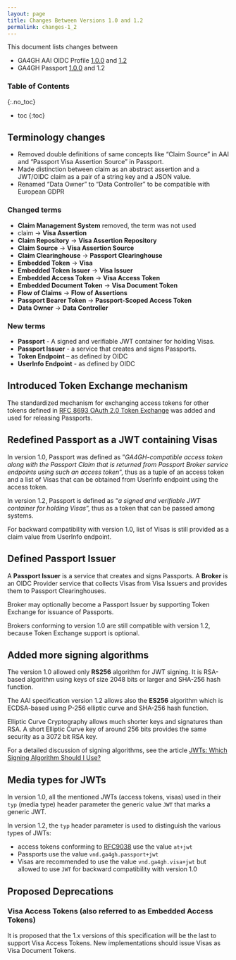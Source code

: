 ```yaml
---
layout: page
title: Changes Between Versions 1.0 and 1.2
permalink: changes-1_2
---
```


This document lists changes between 
 * GA4GH AAI OIDC Profile [1.0.0](https://github.com/ga4gh/data-security/blob/AAIv1.0/AAI/AAIConnectProfile.md) and [1.2](https://ga4gh.github.io/data-security/aai-openid-connect-profile)
 * GA4GH Passport [1.0.0](https://github.com/ga4gh-duri/ga4gh-duri.github.io/blob/v1.0.0/researcher_ids/ga4gh_passport_v1.md) and 1.2

### Table of Contents
{:.no_toc}

* toc
{:toc}

## Terminology changes

* Removed double definitions of same concepts like “Claim Source” in AAI and “Passport Visa Assertion Source” in Passport.
* Made distinction between claim as an abstract assertion and a JWT/OIDC claim as a pair of a string key and a JSON value.
* Renamed “Data Owner” to “Data Controller” to be compatible with European GDPR 

### Changed terms

* **Claim Management System** removed, the term was not used
* claim → **Visa Assertion**
* **Claim Repository** → **Visa Assertion Repository**
* **Claim Source** → **Visa Assertion Source**
* **Claim Clearinghouse** → **Passport Clearinghouse**
* **Embedded Token** → **Visa**
* **Embedded Token Issuer** → **Visa Issuer**
* **Embedded Access Token** → **Visa Access Token**
* **Embedded Document Token** → **Visa Document Token**
* **Flow of Claims** → **Flow of Assertions**
* **Passport Bearer Token** → **Passport-Scoped Access Token**
* **Data Owner** → **Data Controller**

### New terms

* **Passport** - A signed and verifiable JWT container for holding Visas.
* **Passport Issuer** - a service that creates and signs Passports.
* **Token Endpoint** – as defined by OIDC
* **UserInfo Endpoint** - as defined by OIDC

## Introduced Token Exchange mechanism

The standardized mechanism for exchanging access tokens for other tokens defined in [RFC 8693 OAuth 2.0 Token Exchange](https://www.rfc-editor.org/info/rfc8693)
was added and used for releasing Passports. 

## Redefined Passport as a JWT containing Visas

In version 1.0, Passport was defined as ”*GA4GH-compatible access token along with the Passport Claim that is returned from Passport Broker service endpoints using such an access token*“,
thus as a tuple of an access token and a list of Visas that can be obtained from UserInfo endpoint using the access token.

In version 1.2, Passport is defined as “*a signed and verifiable JWT container for holding Visas*“, thus as a token that can be passed among systems.

For backward compatibility with version 1.0, list of Visas is still provided as a claim value from UserInfo endpoint.

## Defined Passport Issuer

A **Passport Issuer** is a service that creates and signs Passports.
A **Broker** is an OIDC Provider service that collects Visas from Visa Issuers and provides them to Passport Clearinghouses.


Broker may optionally become a Passport Issuer by supporting Token Exchange for issuance of Passports.

Brokers conforming to version 1.0 are still compatible with version 1.2, because Token Exchange support is optional.

## Added more signing algorithms

The version 1.0 allowed only **RS256** algorithm for JWT signing.
It is RSA-based algorithm using keys of size 2048 bits or larger and SHA-256 hash function.

The AAI specification version 1.2 allows also the **ES256** algorithm which is
ECDSA-based using P-256 elliptic curve and SHA-256 hash function.

Elliptic Curve Cryptography allows much shorter keys and signatures than RSA.
A short Elliptic Curve key of around 256 bits provides the same security as a 3072 bit RSA key.

For a detailed discussion of signing algorithms, see the article
[JWTs: Which Signing Algorithm Should I Use?](https://www.scottbrady91.com/jose/jwts-which-signing-algorithm-should-i-use)

## Media types for JWTs

In version 1.0, all the mentioned JWTs (access tokens, visas) used in their `typ` (media type) header parameter
the generic value `JWT` that marks a generic JWT.

In version 1.2, the `typ` header parameter is used to distinguish the various types of JWTs:

- access tokens conforming to [RFC9038](https://datatracker.ietf.org/doc/html/rfc9068#section-2.1)
  use the value `at+jwt`
- Passports use the value `vnd.ga4gh.passport+jwt`
- Visas are recommended to use the value `vnd.ga4gh.visa+jwt` but allowed to use `JWT`
  for backward compatibility with version 1.0

## Proposed Deprecations

### Visa Access Tokens (also referred to as Embedded Access Tokens)

It is proposed that the 1.x versions of this specification will be the last to support
Visa Access Tokens. New implementations should issue Visas
as Visa Document Tokens.
